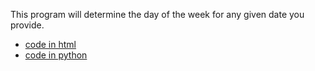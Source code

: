 This program will determine the day of the week for any given date you provide. 
* [code in html](https://github.com/itskuldipsingh/Date-to-Day-of-week-calculator/tree/main/HTML) 
* [code in python](https://github.com/itskuldipsingh/Date-to-Day-of-week-calculator/tree/main/Python)
